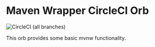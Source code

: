 # Maven Wrapper CircleCI Orb

![CircleCI (all branches)](https://img.shields.io/circleci/project/github/ayte-io/circle-ci-orb-mvnw.svg?style=flat-square)

This orb provides some basic mvnw functionality. 
